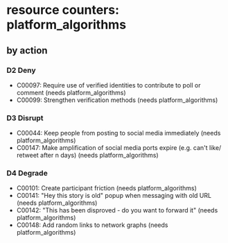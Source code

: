 # resource counters: platform_algorithms

## by action


### D2 Deny
* C00097: Require use of verified identities to contribute to poll or comment (needs platform_algorithms)
* C00099: Strengthen verification methods (needs platform_algorithms)

### D3 Disrupt
* C00044: Keep people from posting to social media immediately (needs platform_algorithms)
* C00147: Make amplification of social media ports expire (e.g. can't like/ retweet after n days) (needs platform_algorithms)

### D4 Degrade
* C00101: Create participant friction (needs platform_algorithms)
* C00141: "Hey this story is old" popup when messaging with old URL (needs platform_algorithms)
* C00142: "This has been disproved - do you want to forward it" (needs platform_algorithms)
* C00148: Add random links to network graphs (needs platform_algorithms)
